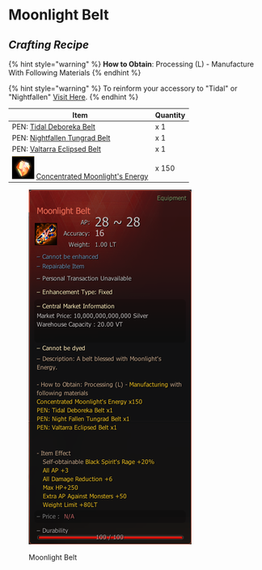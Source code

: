 # Moonlight Belt

## _Crafting Recipe_

{% hint style="warning" %}
**How to Obtain**: Processing (L) - Manufacture With Following Materials
{% endhint %}

{% hint style="warning" %}
To reinform your accessory to "Tidal" or "Nightfallen" [Visit Here](../../custom-items-recipes/accessory-change-item.md).
{% endhint %}

| Item                                                                                                                                                 | Quantity |
| ---------------------------------------------------------------------------------------------------------------------------------------------------- | -------- |
| PEN: [Tidal Deboreka Belt](https://bdocodex.com/us/item/12277/#5)                                                                                    | x 1      |
| PEN: [Nightfallen Tungrad Belt](https://bdocodex.com/us/item/12272/#5)                                                                               | x 1      |
| PEN: [Valtarra Eclipsed Belt](https://bdocodex.com/us/item/12236/#5)                                                                                 | x 1      |
| ![](../../../.gitbook/assets/QQ截图20221102192008.png) [Concentrated Moonlight's Energy](../../custom-items-recipes/concentrated-moonlights-energy.md) | x 150    |

<figure><img src="../../../.gitbook/assets/QQ截图20221102003619.png" alt=""><figcaption><p>Moonlight Belt</p></figcaption></figure>
